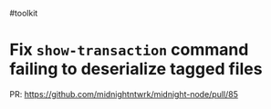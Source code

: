 #toolkit
# Fix `show-transaction` command failing to deserialize tagged files

PR: https://github.com/midnightntwrk/midnight-node/pull/85
